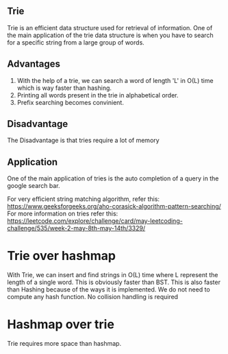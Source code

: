 ## Trie
Trie is an efficient data structure used for retrieval of information. 
One of the main application of the trie data structure is when you have to search for a specific string from a large group of words. 

## Advantages
1) With the help of a trie, we can search a word of length 'L' in O(L) time which is way faster than hashing. 
2) Printing all words present in the trie in alphabetical order. 
3) Prefix searching becomes convinient.

## Disadvantage
The Disadvantage is that tries require a lot of memory

## Application
One of the main application of tries is the auto completion of a query in the google search bar.

For very efficient string matching algorithm, refer this: <https://www.geeksforgeeks.org/aho-corasick-algorithm-pattern-searching/>
For more information on tries refer this: <https://leetcode.com/explore/challenge/card/may-leetcoding-challenge/535/week-2-may-8th-may-14th/3329/>

# Trie over hashmap
With Trie, we can insert and find strings in O(L) time where L represent the length of a single word. This is obviously faster than BST. This is also faster than Hashing because of the ways it is implemented. We do not need to compute any hash function. No collision handling is required

# Hashmap over trie
Trie requires more space than hashmap.
